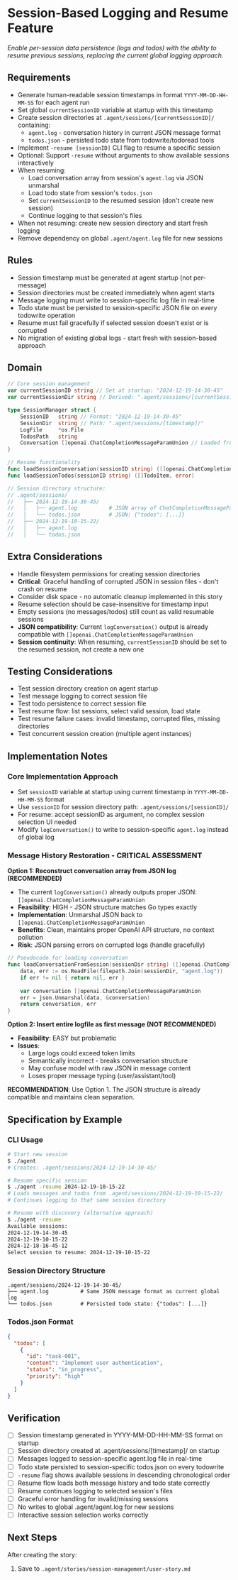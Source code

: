 # Session-Based Logging and Resume Feature

*Enable per-session data persistence (logs and todos) with the ability to resume previous sessions, replacing the current global logging approach.*

## Requirements

- Generate human-readable session timestamps in format `YYYY-MM-DD-HH-MM-SS` for each agent run
- Set global `currentSessionID` variable at startup with this timestamp
- Create session directories at `.agent/sessions/[currentSessionID]/` containing:
  - `agent.log` - conversation history in current JSON message format  
  - `todos.json` - persisted todo state from todowrite/todoread tools
- Implement `-resume [sessionID]` CLI flag to resume a specific session
- Optional: Support `-resume` without arguments to show available sessions interactively
- When resuming: 
  - Load conversation array from session's `agent.log` via JSON unmarshal
  - Load todo state from session's `todos.json`
  - Set `currentSessionID` to the resumed session (don't create new session)
  - Continue logging to that session's files
- When not resuming: create new session directory and start fresh logging
- Remove dependency on global `.agent/agent.log` file for new sessions

## Rules

- Session timestamp must be generated at agent startup (not per-message)
- Session directories must be created immediately when agent starts
- Message logging must write to session-specific log file in real-time
- Todo state must be persisted to session-specific JSON file on every todowrite operation
- Resume must fail gracefully if selected session doesn't exist or is corrupted
- No migration of existing global logs - start fresh with session-based approach

## Domain

```go
// Core session management
var currentSessionID string // Set at startup: "2024-12-19-14-30-45"
var currentSessionDir string // Derived: ".agent/sessions/[currentSessionID]/"

type SessionManager struct {
    SessionID   string // Format: "2024-12-19-14-30-45"  
    SessionDir  string // Path: ".agent/sessions/[timestamp]/"
    LogFile     *os.File
    TodosPath   string
    Conversation []openai.ChatCompletionMessageParamUnion // Loaded from previous session or empty
}

// Resume functionality
func loadSessionConversation(sessionID string) ([]openai.ChatCompletionMessageParamUnion, error)
func loadSessionTodos(sessionID string) ([]TodoItem, error)

// Session directory structure:
// .agent/sessions/
//   ├── 2024-12-19-14-30-45/
//   │   ├── agent.log          # JSON array of ChatCompletionMessageParamUnion
//   │   └── todos.json         # JSON: {"todos": [...]}
//   ├── 2024-12-19-10-15-22/
//   │   ├── agent.log
//   │   └── todos.json
```

## Extra Considerations

- Handle filesystem permissions for creating session directories
- **Critical**: Graceful handling of corrupted JSON in session files - don't crash on resume
- Consider disk space - no automatic cleanup implemented in this story  
- Resume selection should be case-insensitive for timestamp input
- Empty sessions (no messages/todos) still count as valid resumable sessions
- **JSON compatibility**: Current `logConversation()` output is already compatible with `[]openai.ChatCompletionMessageParamUnion`
- **Session continuity**: When resuming, `currentSessionID` should be set to the resumed session, not create a new one

## Testing Considerations

- Test session directory creation on agent startup
- Test message logging to correct session file
- Test todo persistence to correct session file
- Test resume flow: list sessions, select valid session, load state
- Test resume failure cases: invalid timestamp, corrupted files, missing directories
- Test concurrent session creation (multiple agent instances)

## Implementation Notes

### Core Implementation Approach
- Set `sessionID` variable at startup using current timestamp in `YYYY-MM-DD-HH-MM-SS` format
- Use `sessionID` for session directory path: `.agent/sessions/[sessionID]/`
- For resume: accept sessionID as argument, no complex session selection UI needed
- Modify `logConversation()` to write to session-specific `agent.log` instead of global log

### Message History Restoration - CRITICAL ASSESSMENT

**Option 1: Reconstruct conversation array from JSON log (RECOMMENDED)**
- The current `logConversation()` already outputs proper JSON: `[]openai.ChatCompletionMessageParamUnion`
- **Feasibility**: HIGH - JSON structure matches Go types exactly
- **Implementation**: Unmarshal JSON back to `[]openai.ChatCompletionMessageParamUnion`
- **Benefits**: Clean, maintains proper OpenAI API structure, no context pollution
- **Risk**: JSON parsing errors on corrupted logs (handle gracefully)

```go
// Pseudocode for loading conversation
func loadConversationFromSession(sessionDir string) ([]openai.ChatCompletionMessageParamUnion, error) {
    data, err := os.ReadFile(filepath.Join(sessionDir, "agent.log"))
    if err != nil { return nil, err }
    
    var conversation []openai.ChatCompletionMessageParamUnion
    err = json.Unmarshal(data, &conversation)
    return conversation, err
}
```

**Option 2: Insert entire logfile as first message (NOT RECOMMENDED)**
- **Feasibility**: EASY but problematic
- **Issues**: 
  - Large logs could exceed token limits
  - Semantically incorrect - breaks conversation structure
  - May confuse model with raw JSON in message content
  - Loses proper message typing (user/assistant/tool)

**RECOMMENDATION**: Use Option 1. The JSON structure is already compatible and maintains clean separation.

## Specification by Example

### CLI Usage
```bash
# Start new session
$ ./agent
# Creates: .agent/sessions/2024-12-19-14-30-45/

# Resume specific session
$ ./agent -resume 2024-12-19-10-15-22
# Loads messages and todos from .agent/sessions/2024-12-19-10-15-22/
# Continues logging to that same session directory

# Resume with discovery (alternative approach)
$ ./agent -resume
Available sessions:
2024-12-19-14-30-45
2024-12-19-10-15-22
2024-12-18-16-45-12
Select session to resume: 2024-12-19-10-15-22
```

### Session Directory Structure
```
.agent/sessions/2024-12-19-14-30-45/
├── agent.log          # Same JSON message format as current global log
└── todos.json         # Persisted todo state: {"todos": [...]}
```

### Todos.json Format
```json
{
  "todos": [
    {
      "id": "task-001",
      "content": "Implement user authentication", 
      "status": "in_progress",
      "priority": "high"
    }
  ]
}
```

## Verification

- [ ] Session timestamp generated in YYYY-MM-DD-HH-MM-SS format on startup
- [ ] Session directory created at .agent/sessions/[timestamp]/ on startup
- [ ] Messages logged to session-specific agent.log file in real-time
- [ ] Todo state persisted to session-specific todos.json on every todowrite
- [ ] `-resume` flag shows available sessions in descending chronological order
- [ ] Resume flow loads both message history and todo state correctly
- [ ] Resume continues logging to selected session's files
- [ ] Graceful error handling for invalid/missing sessions
- [ ] No writes to global .agent/agent.log for new sessions
- [ ] Interactive session selection works correctly

## Next Steps

After creating the story:
1. Save to `.agent/stories/session-management/user-story.md`